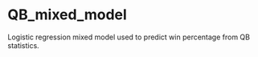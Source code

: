 # QB_mixed_model
Logistic regression mixed model used to predict win percentage from QB statistics.
